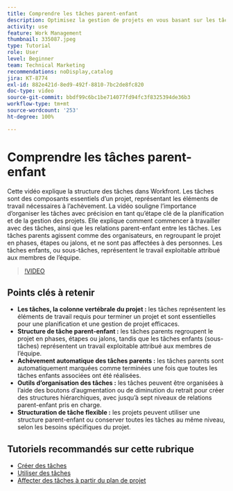 ```yaml
---
title: Comprendre les tâches parent-enfant
description: Optimisez la gestion de projets en vous basant sur les tâches, en utilisant des structures parent-enfant, l’achèvement automatique des tâches parents, des outils d’organisation flexibles et une structure de tâches personnalisée pour plus d’efficacité.
activity: use
feature: Work Management
thumbnail: 335087.jpeg
type: Tutorial
role: User
level: Beginner
team: Technical Marketing
recommendations: noDisplay,catalog
jira: KT-8774
exl-id: 882e421d-8ed9-492f-8810-7bc2de8fc820
doc-type: video
source-git-commit: bbdf99c6bc1be714077fd94fc3f8325394de36b3
workflow-type: tm+mt
source-wordcount: '253'
ht-degree: 100%

---
```


# Comprendre les tâches parent-enfant

Cette vidéo explique la structure des tâches dans Workfront. Les tâches sont des composants essentiels d’un projet, représentant les éléments de travail nécessaires à l’achèvement. La vidéo souligne l’importance d’organiser les tâches avec précision en tant qu’étape clé de la planification et de la gestion des projets. Elle explique comment commencer à travailler avec des tâches, ainsi que les relations parent-enfant entre les tâches.
Les tâches parents agissent comme des organisateurs, en regroupant le projet en phases, étapes ou jalons, et ne sont pas affectées à des personnes. Les tâches enfants, ou sous-tâches, représentent le travail exploitable attribué aux membres de l’équipe.

>[!VIDEO](https://video.tv.adobe.com/v/3445598/?quality=12&learn=on&enablevpops=1&captions=fre_fr)

## Points clés à retenir

* **Les tâches, la colonne vertébrale du projet :** les tâches représentent les éléments de travail requis pour terminer un projet et sont essentielles pour une planification et une gestion de projet efficaces.
* **Structure de tâche parent-enfant :** les tâches parents regroupent le projet en phases, étapes ou jalons, tandis que les tâches enfants (sous-tâches) représentent un travail exploitable attribué aux membres de l’équipe.
* **Achèvement automatique des tâches parents :** les tâches parents sont automatiquement marquées comme terminées une fois que toutes les tâches enfants associées ont été réalisées.
* **Outils d’organisation des tâches :** les tâches peuvent être organisées à l’aide des boutons d’augmentation ou de diminution du retrait pour créer des structures hiérarchiques, avec jusqu’à sept niveaux de relations parent-enfant pris en charge.
* **Structuration de tâche flexible :** les projets peuvent utiliser une structure parent-enfant ou conserver toutes les tâches au même niveau, selon les besoins spécifiques du projet.


## Tutoriels recommandés sur cette rubrique

* [Créer des tâches](/help/manage-work/tasks/how-to-create-tasks.md)
* [Utiliser des tâches](/help/manage-work/tasks/work-with-tasks.md)
* [Affecter des tâches à partir du plan de projet](/help/manage-work/tasks/assign-tasks-from-the-project-plan.md)

